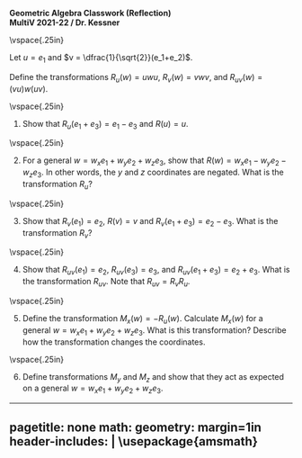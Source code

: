 __Geometric Algebra Classwork (Reflection)__   
__MultiV 2021-22 / Dr. Kessner__    

\vspace{.25in}

Let $u=e_1$ and $v = \dfrac{1}{\sqrt{2}}(e_1+e_2)$.

Define the transformations $R_u(w) = uwu$, $R_v(w) = vwv$,
and $R_{uv}(w) = (vu)w(uv)$.  


\vspace{.25in}

1. Show that $R_u(e_1+e_3) = e_1-e_3$ and $R(u) = u$.  

\vspace{.25in}

2. For a general $w = w_xe_1+w_ye_2+w_ze_3$, show that $R(w) =
w_xe_1-w_ye_2-w_ze_3$.  In other words, the $y$ and $z$
coordinates are negated.  What is the transformation $R_u$?

\vspace{.25in}

3. Show that $R_v(e_1)=e_2$, $R(v) = v$ and
$R_v(e_1+e_3)=e_2-e_3$.  What is the transformation $R_v$?

\vspace{.25in}

4. Show that 
$R_{uv}(e_1) = e_2$, 
$R_{uv}(e_3) = e_3$, and
$R_{uv}(e_1+e_3) = e_2+e_3$.
What is the transformation $R_{uv}$.  Note that $R_{uv}=R_vR_u$.

\vspace{.25in}

5. Define the transformation $M_x(w) = -R_u(w)$.  Calculate
   $M_x(w)$ for a general $w = w_xe_1+w_ye_2+w_ze_3$.  What is
   this transformation?  Describe how the transformation changes
   the coordinates.

\vspace{.25in}

6. Define transformations $M_y$ and $M_z$ and show that they
act as expected on a general $w = w_xe_1+w_ye_2+w_ze_3$. 


---
pagetitle: none
math: <script src="https://cdnjs.cloudflare.com/ajax/libs/mathjax/2.7.1/MathJax.js?config=TeX-AMS_CHTML-full" type="text/javascript"></script>
geometry: margin=1in
header-includes: |
    \usepackage{amsmath}
---


